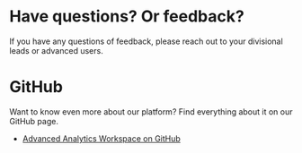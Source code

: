 # Have questions? Or feedback?

If you have any questions of feedback, please reach out to your divisional leads or advanced users.

<!-- # Video tutorials

- [Platform official](https://www.youtube.com/playlist?list=PL1zlA2D7AHugkDdiyeUHWOKGKUd3MB_nD)
- [Community driven content](https://www.youtube.com/playlist?list=PL1zlA2D7AHuhP0lKbcaD_0KEYUqs1Qrgj) -->

# GitHub

Want to know even more about our platform? Find everything about it on our GitHub page.

- [Advanced Analytics Workspace on GitHub](https://github.com/StatCan/aaw)
